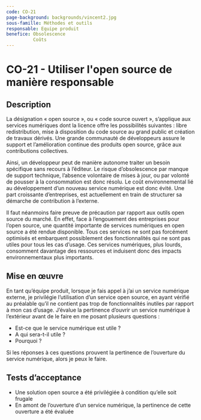 ```yaml
---
code: CO-21
page-background: backgrounds/vincent2.jpg
sous-famille: Méthodes et outils
responsable: Equipe produit
benefice: Obsolescence 
          Coûts
---
```

# CO-21 - Utiliser l'open source de manière responsable

## Description

La désignation « open source », ou « code source ouvert », s’applique aux services numériques dont la licence offre les possibilités suivantes : libre redistribution, mise à disposition du code source au grand public et création de travaux dérivés. Une grande communauté de développeurs assure le support et l’amélioration continue des produits open source, grâce aux contributions collectives.

Ainsi, un développeur peut de manière autonome traiter un besoin spécifique sans recours à l’éditeur. Le risque d’obsolescence par manque de support technique, l’absence volontaire de mises à jour, ou par volonté de pousser à la consommation est donc résolu. Le coût environnemental lié au développement d’un nouveau service numérique est donc évité.
Une part croissante d’entreprises, est actuellement en train de structurer sa démarche de contribution à l’externe.

Il faut néanmoins faire preuve de précaution par rapport aux outils open source du marché. En effet, face à l’engouement des entreprises pour l’open source, une quantité importante de services numériques en open source a été rendue disponible. Tous ces services ne sont pas forcément optimisés et embarquent possiblement des fonctionnalités qui ne sont pas utiles pour tous les cas d’usage. Ces services numériques, plus lourds, consomment davantage des ressources et induisent donc des impacts environnementaux plus importants.

## Mise en œuvre

En tant qu’équipe produit, lorsque je fais appel à j’ai un service numérique externe, je privilégie l’utilisation d’un service open source, en ayant vérifié au préalable qu’il ne contient pas trop de fonctionnalités inutiles par rapport à mon cas d’usage.
J’évalue la pertinence d’ouvrir un service numérique à l’extérieur avant de le faire en me posant plusieurs questions :

* Est-ce que le service numérique est utile ?
* A qui sera-t-il utile ?
* Pourquoi ?

Si les réponses à ces questions prouvent la pertinence de l’ouverture du service numérique, alors je peux le faire.

## Tests d’acceptance

* Une solution open source a été privilégiée à condition qu’elle soit frugale
* En amont de l’ouverture d’un service numérique, la pertinence de cette ouverture a été évaluée
